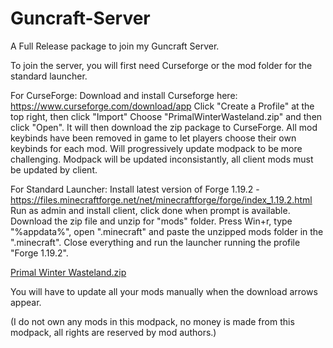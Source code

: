 # Guncraft-Server
A Full Release package to join my Guncraft Server.

To join the server, you will first need Curseforge or the mod folder for the standard launcher.

For CurseForge:
Download and install Curseforge here: https://www.curseforge.com/download/app
Click "Create a Profile" at the top right, then click "Import"
Choose "PrimalWinterWasteland.zip" and then click "Open".
It will then download the zip package to CurseForge.
All mod keybinds have been removed in game to let players choose their own keybinds for each mod.
Will progressively update modpack to be more challenging.
Modpack will be updated inconsistantly, all client mods must be updated by client.

For Standard Launcher:
Install latest version of Forge 1.19.2 - https://files.minecraftforge.net/net/minecraftforge/forge/index_1.19.2.html
Run as admin and install client, click done when prompt is available.
Download the zip file and unzip for "mods" folder.
Press Win+r, type "%appdata%", open ".minecraft" and paste the unzipped mods folder in the ".minecraft".
Close everything and run the launcher running the profile "Forge 1.19.2". 



[Primal Winter Wasteland.zip](https://github.com/user-attachments/files/16715768/Primal.Winter.Wasteland.zip)



You will have to update all your mods manually when the download arrows appear.

(I do not own any mods in this modpack, no money is made from this modpack, all rights are reserved by mod authors.)

